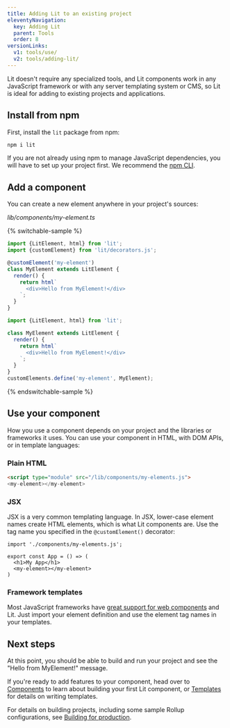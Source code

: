```yaml
---
title: Adding Lit to an existing project
eleventyNavigation:
  key: Adding Lit
  parent: Tools
  order: 8
versionLinks:
  v1: tools/use/
  v2: tools/adding-lit/
---
```


Lit doesn't require any specialized tools, and Lit components work in any JavaScript framework or with any server templating system or CMS, so Lit is ideal for adding to existing projects and applications.

## Install from npm

First, install the `lit` package from npm:

```sh
npm i lit
```

If you are not already using npm to manage JavaScript dependencies, you will have to set up your project first. We recommend the [npm CLI](https://docs.npmjs.com/cli/v7/configuring-npm/install).

## Add a component

You can create a new element anywhere in your project's sources:

_lib/components/my-element.ts_

{% switchable-sample %}

```ts
import {LitElement, html} from 'lit';
import {customElement} from 'lit/decorators.js';

@customElement('my-element')
class MyElement extends LitElement {
  render() {
    return html`
      <div>Hello from MyElement!</div>
    `;
  }
}
```

```js
import {LitElement, html} from 'lit';

class MyElement extends LitElement {
  render() {
    return html`
      <div>Hello from MyElement!</div>
    `;
  }
}
customElements.define('my-element', MyElement);
```

{% endswitchable-sample %}

## Use your component

How you use a component depends on your project and the libraries or frameworks it uses. You can use your component in HTML, with DOM APIs, or in template languages:

### Plain HTML
```html
<script type="module" src="/lib/components/my-elements.js">
<my-element></my-element>
```

### JSX

JSX is a very common templating language. In JSX, lower-case element names create HTML elements, which is what Lit components are. Use the tag name you specified in the `@customElement()` decorator:

```tsx
import './components/my-elements.js';

export const App = () => (
  <h1>My App</h1>
  <my-element></my-element>
)
```

### Framework templates

Most JavaScript frameworks have [great support for web components](https://custom-elements-everywhere.com/) and Lit. Just import your element definition and use the element tag names in your templates.

## Next steps

At this point, you should be able to build and run your project and see the "Hello from MyElement!" message.

If you're ready to add features to your component, head over to [Components](/docs/v3/components/overview/) to learn about building your first Lit component, or [Templates](/docs/v3/templates/overview/) for details on writing templates.

For details on building projects, including some sample Rollup configurations, see [Building for production](/docs/v3/tools/production/).
